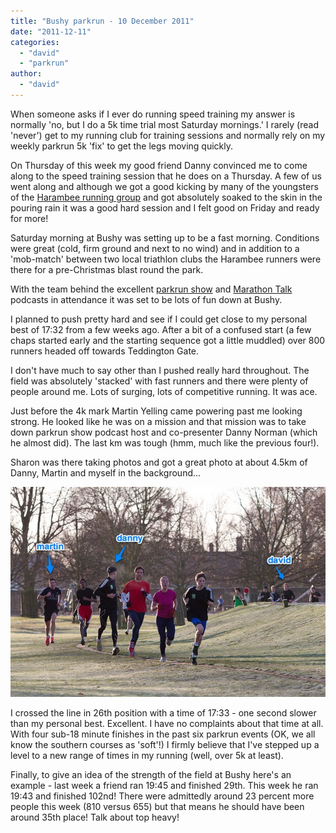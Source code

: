 ```yaml
---
title: "Bushy parkrun - 10 December 2011"
date: "2011-12-11"
categories: 
  - "david"
  - "parkrun"
author: 
  - "david"
---
```


When someone asks if I ever do running speed training my answer is normally 'no, but I do a 5k time trial most Saturday mornings.' I rarely (read 'never') get to my running club for training sessions and normally rely on my weekly parkrun 5k 'fix' to get the legs moving quickly.

On Thursday of this week my good friend Danny convinced me to come along to the speed training session that he does on a Thursday. A few of us went along and although we got a good kicking by many of the youngsters of the [Harambee running group](http://www.harambeerunning.org.uk/) and got absolutely soaked to the skin in the pouring rain it was a good hard session and I felt good on Friday and ready for more!

Saturday morning at Bushy was setting up to be a fast morning. Conditions were great (cold, firm ground and next to no wind) and in addition to a 'mob-match' between two local triathlon clubs the Harambee runners were there for a pre-Christmas blast round the park.

With the team behind the excellent [parkrun show](http://theparkrunshow.com) and [Marathon Talk](http://www.marathontalk.com) podcasts in attendance it was set to be lots of fun down at Bushy.

I planned to push pretty hard and see if I could get close to my personal best of 17:32 from a few weeks ago. After a bit of a confused start (a few chaps started early and the starting sequence got a little muddled) over 800 runners headed off towards Teddington Gate.

I don't have much to say other than I pushed really hard throughout. The field was absolutely 'stacked' with fast runners and there were plenty of people around me. Lots of surging, lots of competitive running. It was ace.

Just before the 4k mark Martin Yelling came powering past me looking strong. He looked like he was on a mission and that mission was to take down parkrun show podcast host and co-presenter Danny Norman (which he almost did). The last km was tough (hmm, much like the previous four!).

Sharon was there taking photos and got a great photo at about 4.5km of Danny, Martin and myself in the background...

![](/images/2011/2011-12-10-bushy-parkrun.jpg "2011-12-10-bushy-parkrun")

I crossed the line in 26th position with a time of 17:33 - one second slower than my personal best. Excellent. I have no complaints about that time at all. With four sub-18 minute finishes in the past six parkrun events (OK, we all know the southern courses as 'soft'!) I firmly believe that I've stepped up a level to a new range of times in my running (well, over 5k at least).

Finally, to give an idea of the strength of the field at Bushy here's an example - last week a friend ran 19:45 and finished 29th. This week he ran 19:43 and finished 102nd! There were admittedly around 23 percent more people this week (810 versus 655) but that means he should have been around 35th place! Talk about top heavy!
